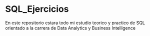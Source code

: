 # SQL_Ejercicios


En este repositorio estara todo mi estudio teorico y practico de SQL orientado a la carrera de Data Analytics y Business Intelligence
